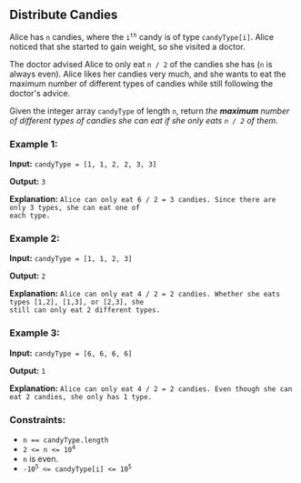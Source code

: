<h2>Distribute Candies</h2>


<p>Alice has <code>n</code> candies, where the <code>i<sup>th</sup></code> candy is of type <code>candyType[i]</code>.
Alice noticed that she started to gain weight, so she visited a doctor.</p>

<p>The doctor advised Alice to only eat <code>n / 2</code> of the candies she has (<code>n</code> is always even).
Alice likes her candies very much, and she wants to eat the maximum number of different types of candies while still
following the doctor's advice.</p>

<p>Given the integer array <code>candyType</code> of length <code>n</code>, return <i>the <b>maximum</b> number of
different types of candies she can eat if she only eats <code>n / 2</code> of them</i>.</p>


<h3>Example 1:</h3>
<p><b>Input:</b> <code>candyType = [1, 1, 2, 2, 3, 3]</code></p>
<p><b>Output:</b> <code>3</code></p>
<p><b>Explanation:</b> <code>Alice can only eat 6 / 2 = 3 candies. Since there are only 3 types, she can eat one of
each type.</code></p>

<h3>Example 2:</h3>
<p><b>Input:</b> <code>candyType = [1, 1, 2, 3]</code></p>
<p><b>Output:</b> <code>2</code></p>
<p><b>Explanation:</b> <code>Alice can only eat 4 / 2 = 2 candies. Whether she eats types [1,2], [1,3], or [2,3], she
still can only eat 2 different types.</code></p>

<h3>Example 3:</h3>
<p><b>Input:</b> <code>candyType = [6, 6, 6, 6]</code></p>
<p><b>Output:</b> <code>1</code></p>
<p><b>Explanation:</b> <code>Alice can only eat 4 / 2 = 2 candies. Even though she can eat 2 candies, she only has 1 type.</code></p>


<h3>Constraints:</h3>
<ul>
    <li><code>n == candyType.length</code></li>
    <li><code>2 <= n <= 10<sup>4</sup></code></li>
    <li><code>n</code> is even.</li>
    <li><code>-10<sup>5</sup> <= candyType[i] <= 10<sup>5</sup></code></li>
</ul>